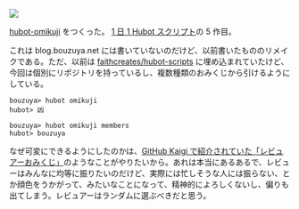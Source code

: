 ![](http://img.bouzuya.net/2014-07-18.png)

[hubot-omikuji][bouzuya/hubot-omikuji] をつくった。 [1 日 1 Hubot スクリプト][hubot-script-per-day]の 5 作目。

これは blog.bouzuya.net には書いていないのだけど、以前書いたもののリメイクである。ただ、以前は [faithcreates/hubot-scripts][] に埋め込まれていたけど、今回は個別にリポジトリを持っているし、複数種類のおみくじから引けるようにしている。

    bouzuya> hubot omikuji
    hubot> 凶

    bouzuya> hubot omikuji members
    hubot> bouzuya

なぜ可変にできるようにしたのかは、[GitHub Kaigi で紹介されていた「レビュアーおみくじ」][hubot-reviewer-omikuji]のようなことがやりたいから。あれは本当にあるあるで、レビューはみんなに均等に振りたいのだけど、実際には忙しそうな人には振らない、とか顔色をうかがって、みたいなことになって、精神的によろしくないし、偏りも出てしまう。レビュアーはランダムに選ぶべきだと思う。

[hubot-script-per-day]: http://blog.bouzuya.net/posts?tags=hubot-script-per-day
[bouzuya/hubot-omikuji]: https://github.com/bouzuya/hubot-omikuji
[faithcreates/hubot-scripts]: https://github.com/faithcreates/hubot-scripts
[hubot-reviewer-omikuji]: https://speakerdeck.com/sakatam/hubotrebiyuaomikuzi-at-githubkaigi
